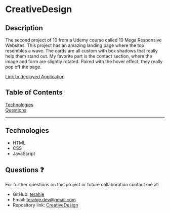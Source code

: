 # CreativeDesign

## Description

The second project of 10 from a Udemy course called 10 Mega Responsive Websites. This project has an amazing landing page where the top resembles a wave. The cards are all custom with box shadows that really help them stand out. My favorite part is the contact section, where the image and form are slightly rotated. Paired with the hover effect, they really pop off the page.

[Link to deployed Application](https://terahje.github.io/CreativeDesign/)

## Table of Contents

[Technologies](#technologies)<br>
[Questions](#questions)<br>

---

## Technologies

- HTML
- CSS
- JavaScript

## Questions :question:

For further questions on this project or future collaboration contact me at:<br>

- GitHub: [terahje](https://github.com/terahje)
- Email: terahje.dev@gmail.com
- Repository link: [CreativeDesign](https://github.com/terahje/CreativeDesign)
